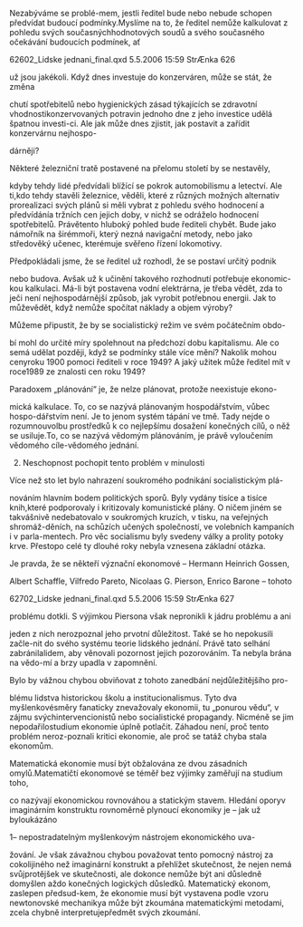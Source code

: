 
Nezabýváme se problé-mem, jestli ředitel bude nebo nebude schopen předvídat budoucí podmínky.Myslíme na to, že ředitel nemůže kalkulovat z pohledu svých současnýchhodnotových soudů a svého současného očekávání budoucích podmínek, ať

62602_Lidske jednani_final.qxd 5.5.2006 15:59 StrÆnka 626

už jsou jakékoli. Když dnes investuje do konzerváren, může se stát, že změna

chutí spotřebitelů nebo hygienických zásad týkajících se zdravotní vhodnostikonzervovaných potravin jednoho dne z jeho investice udělá špatnou investi-ci. Ale jak může dnes zjistit, jak postavit a zařídit konzervárnu nejhospo-

dárněji?

Některé železniční tratě postavené na přelomu století by se nestavěly,

kdyby tehdy lidé předvídali blížící se pokrok automobilismu a letectví. Ale ti,kdo tehdy stavěli železnice, věděli, které z různých možných alternativ prorealizaci svých plánů si měli vybrat z pohledu svého hodnocení a předvídánía tržních cen jejich doby, v nichž se odráželo hodnocení spotřebitelů. Právětento hluboký pohled bude řediteli chybět. Bude jako námořník na širémmoři, který nezná navigační metody, nebo jako středověký učenec, kterémuje svěřeno řízení lokomotivy.

Předpokládali jsme, že se ředitel už rozhodl, že se postaví určitý podnik

nebo budova. Avšak už k učinění takového rozhodnutí potřebuje ekonomic-kou kalkulaci. Má-li být postavena vodní elektrárna, je třeba vědět, zda to ječi není nejhospodárnější způsob, jak vyrobit potřebnou energii. Jak to můževědět, když nemůže spočítat náklady a objem výroby?

Můžeme připustit, že by se socialistický režim ve svém počátečním obdo-

bí mohl do určité míry spolehnout na předchozí dobu kapitalismu. Ale co semá udělat později, když se podmínky stále více mění? Nakolik mohou cenyroku 1900 pomoci řediteli v roce 1949? A jaký užitek může ředitel mít v roce1989 ze znalosti cen roku 1949?

Paradoxem „plánování“ je, že nelze plánovat, protože neexistuje ekono-

mická kalkulace. To, co se nazývá plánovaným hospodářstvím, vůbec hospo-dářstvím není. Je to jenom systém tápání ve tmě. Tady nejde o rozumnouvolbu prostředků k co nejlepšímu dosažení konečných cílů, o něž se usiluje.To, co se nazývá vědomým plánováním, je právě vyloučením vědomého cíle-vědomého jednání.

2. Neschopnost pochopit tento problém v minulosti

Více než sto let bylo nahrazení soukromého podnikání socialistickým plá-

nováním hlavním bodem politických sporů. Byly vydány tisíce a tisíce knih,které podporovaly i kritizovaly komunistické plány. O ničem jiném se takvášnivě nedebatovalo v soukromých kruzích, v tisku, na veřejných shromáž-děních, na schůzích učených společností, ve volebních kampaních i v parla-mentech. Pro věc socialismu byly svedeny války a prolity potoky krve. Přestopo celé ty dlouhé roky nebyla vznesena základní otázka.

Je pravda, že se někteří význační ekonomové – Hermann Heinrich Gossen,

Albert Schaffle, Vilfredo Pareto, Nicolaas G. Pierson, Enrico Barone – tohoto

62702_Lidske jednani_final.qxd 5.5.2006 15:59 StrÆnka 627

problému dotkli. S výjimkou Piersona však nepronikli k jádru problému a ani

jeden z nich nerozpoznal jeho prvotní důležitost. Také se ho nepokusili začle-nit do svého systému teorie lidského jednání. Právě tato selhání zabránilalidem, aby věnovali pozornost jejich pozorováním. Ta nebyla brána na vědo-mí a brzy upadla v zapomnění.

Bylo by vážnou chybou obviňovat z tohoto zanedbání nejdůležitějšího pro-

blému lidstva historickou školu a institucionalismus. Tyto dva myšlenkovésměry fanaticky znevažovaly ekonomii, tu „ponurou vědu“, v zájmu svýchintervencionistů nebo socialistické propagandy. Nicméně se jim nepodařilostudium ekonomie úplně potlačit. Záhadou není, proč tento problém neroz-poznali kritici ekonomie, ale proč se tatáž chyba stala ekonomům.

Matematická ekonomie musí být obžalována ze dvou zásadních omylů.Matematičtí ekonomové se téměř bez výjimky zaměřují na studium toho,

co nazývají ekonomickou rovnováhou a statickým stavem. Hledání oporyv imaginárním konstruktu rovnoměrně plynoucí ekonomiky je – jak už byloukázáno

1– nepostradatelným myšlenkovým nástrojem ekonomického uva-

žování. Je však závažnou chybou považovat tento pomocný nástroj za cokolijiného než imaginární konstrukt a přehlížet skutečnost, že nejen nemá svůjprotějšek ve skutečnosti, ale dokonce nemůže být ani důsledně domyšlen aždo konečných logických důsledků. Matematický ekonom, zaslepen předsud-kem, že ekonomie musí být vystavena podle vzoru newtonovské mechanikya může být zkoumána matematickými metodami, zcela chybně interpretujepředmět svých zkoumání.
